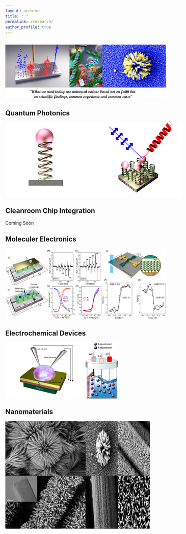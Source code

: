```yaml
---
layout: archive
title: " "
permalink: /research/
author_profile: true
---
```


<br/><img src='/frontpage.png' class='center'>

**Quantum Photonics**
----
<div style="display: flex;">
    <img src='/pics/QD1Cv1.png' alt='Image 1' style='width:60%;'>
    <img src='/pics/PPL.png' alt='Image 2' style='width:50%;'>
   
</div>


**Cleanroom Chip Integration**
----
Coming Soon

**Moleculer Electronics**
----

<div style="display: flex;">
    <img src='/pics/Picture3.png' alt='Image 1' style='width:60%;'>
    <img src='/pics/Picture2.png' alt='Image 2' style='width:40%;'>
</div>



**Electrochemical Devices**
----
<div style="display: flex;">
    <img src='/pics/DEC1.png' alt='Image 1' style='width:50%;'>
    <img src='/pics/hiresol2.png' alt='Image 2' style='width:20%;'>
</div>

**Nanomaterials**
----
<div style="display: flex;">
    <img src='/pics/c1.png' alt='Image 1' style='width:50%;'>
    <img src='/pics/c2.png' alt='Image 2' style='width:20%;'>
    <img src='/pics/c3.png' alt='Image 2' style='width:20%;'>
</div>
<div style="display: flex;">
    <img src='/pics/c4.png' alt='Image 1' style='width:50%;'>
    <img src='/pics/c5.png' alt='Image 2' style='width:20%;'>
    <img src='/pics/c6.png' alt='Image 2' style='width:20%;'>
</div>

